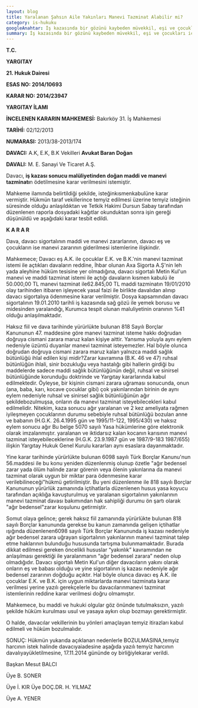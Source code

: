 ```yaml
---
layout: blog
title: Yaralanan Şahsın Aile Yakınları Manevi Tazminat Alabilir mi?
category: is-hukuku
googleAnahtar: İş kazasında bir gözünü kaybeden müvekkil, eşi ve çocukları için manevi tazminat talep ettik. Avukat Baran Dogan.
summary: İş kazasında bir gözünü kaybeden müvekkil, eşi ve çocukları için manevi tazminat talep ettik. Yerel mahkeme, gözünü kaybeden müvekkil için manevi tazminata hükmetmiş, eşi ve çocukları için manevi tazminat talebimizi reddetmiştir. Kararı temyiz etmemiz üzerine, yaralının eşi ve çocuklarının da manevi tazminata hakkı olduğu Yargıtay tarafından kabul edilerek, yerel mahkeme kararı lehimize bozulmuştur.   
---
```

**T.C.**

**YARGITAY**

**21. Hukuk Dairesi**

**ESAS NO: 2014/10693**

**KARAR NO: 2014/23947**

**YARGITAY İLAMI**

**İNCELENEN KARARIN
MAHKEMESİ:** Bakırköy 31. İş Mahkemesi

**TARİHİ:** 02/12/2013

**NUMARASI:** 2013/38-2013/174

**DAVACI:** A.K, E.K, B.K Vekilleri **Avukat Baran Doğan**

**DAVALI:** M. E. Sanayi Ve Ticaret A.Ş.

Davacı, **iş kazası sonucu malüliyetinden doğan maddi ve manevi tazminatı**n
ödetilmesine karar verilmesini istemiştir.

Mahkeme ilamında belirtildiği şekilde, isteğinkısmenkabulüne karar vermiştir.
Hükmün taraf vekillerince temyiz edilmesi üzerine temyiz isteğinin süresinde olduğu
anlaşıldıktan ve Tetkik Hakimi Dursun Sabay tarafından düzenlenen raporla dosyadaki
kağıtlar okunduktan sonra işin gereği düşünüldü ve aşağıdaki karar tesbit edildi.

**K A R A R**

Dava, davacı sigortalının maddi ve manevi zararlarının, davacı eş ve çocukların ise
manevi zararının giderilmesi istemlerine ilişkindir.

Mahkemece; Davacı eş A.K. ile çocuklar E.K. ve B.K.'nin manevi
tazminat istemi ile açtıkları davaların reddine, İhbar olunan Axa Sigorta A.Ş'nin leh yada
aleyhine hüküm tesisine yer olmadığına, davacı sigortalı Metin Kul'un manevi ve maddi
tazminat istemi ile açtığı davaların kısmen kabulü ile 50.000,00 TL manevi tazminat
ile62.845,00 TL maddi tazminatın 19/01/2010 olay tarihinden itibaren işleyecek yasal faizi ile
birlikte davalıdan alınıp davacı sigortalıya ödenmesine karar verilmiştir.
 Dosya kapsamından davacı sigortalının 19.01.2010 tarihli iş kazasında sağ gözü ile
yemek borusu ve midesinden yaralandığı, Kurumca tespit olunan maluliyetinin oranının %41
olduğu anlaşılmaktadır.

Haksız fiil ve dava tarihinde yürürlükte bulunan 818 Sayılı Borçlar Kanununun 47.
maddesine göre manevi tazminat isteme hakkı doğrudan doğruya cismani zarara maruz kalan
kişiye aittir. Yansıma yoluyla aynı eylem nedeniyle üzüntü duyanlar manevi tazminat
isteyemezler. Hal böyle olunca doğrudan doğruya cismani zarara maruz kalan yalnızca maddi
sağlık bütünlüğü ihlal edilen kişi midir?Zarar kavramına (B.K. 46 ve 47) ruhsal bütünlüğün
ihlali, sinir bozukluğu veya hastalığı gibi hallerin girdiği bu maddelerde sadece maddi sağlık
bütünlüğünün değil, ruhsal ve sinirsel bütünlüğünde korunduğu doktrinde ve Yargıtay
kararlarında kabul edilmektedir. Öyleyse, bir kişinin cismani zarara uğraması sonucunda,
onun (ana, baba, karı, kocave çocuklar gibi) çok yakınlarından birinin de aynı eylem
nedeniyle ruhsal ve sinirsel sağlık bütünlüğünün ağır şekildebozulmuşsa, onların da manevi
tazminat isteyebilecekleri kabul edilmelidir. Nitekim, kaza sonucu ağır yaralanan ve 2 kez
ameliyata rağmen iyileşmeyen çocuklarının durumu sebebiyle ruhsal bütünlüğü bozulan anne
ve babanın (H.G.K. 26.4.1995 gün ve 1995/11-122, 1995/430) ve haksız eylem sonucu ağır Bu belge 5070 sayılı Yasa hükümlerine göre elektronik olarak imzalanmıştır.
yaralanan ve iktidarsız kalan kocanın karısının manevi tazminat isteyebileceklerine (H.G.K. 23.9.1987 gün ve 1987/9-183 1987/655) ilişkin Yargıtay Hukuk Genel Kurulu kararları aynı esaslara dayanmaktadır.

Yine karar tarihinde yürürlükte bulunan 6098 sayılı Türk Borçlar Kanunu'nun
56.maddesi ile bu konu yeniden düzenlenmiş olunup özetle "ağır bedensel zarar yada ölüm
halinde zarar görenin veya ölenin yakınlarına da manevi tazminat olarak uygun bir miktar
para ödenmesine karar verilebilineceği"hükmü getirilmiştir. Bu yeni düzenlenme ile 818 sayılı
Borçlar Kanununun yürürlük zamanında içtihatlarla düzenlenen husus yasa koyucu tarafından
açıklığa kavuşturulmuş ve yaralanan sigortalının yakınlarının manevi tazminat davası
bakımından hak sahipliği durumu ön şartı olarak "ağır bedensel"zarar koşulunu getirmiştir.

Somut olaya gelince; gerek haksız fiil zamanında yürürlükte bulunan 818 sayılı
Borçlar kanununda gerekse bu kanun zamanında gelişen içtihatlar ışığında düzenlenen6098
sayılı Türk Borçlar Kanununda iş kazası nedeniyle ağır bedensel zarara uğrayan sigortalının
yakınlarının manevi tazminat talep etme haklarının bulunduğu hususunda tartışma
bulunmamaktadır. Burada dikkat edilmesi gereken öncelikli hususlar “yakınlık” kavramından
ne anlaşılması gerektiği ile yaralanmanın “ağır bedensel zarara” neden olup olmadığıdır.
Davacı sigortalı Metin Kul'un diğer davacıların yakını olarak onların eş ve babası olduğu ve
yine sigortalının iş kazası nedeniyle ağır bedensel zararının doğduğu açıktır. Hal böyle olunca
davacı eş A.K. ile çocuklar E.K. ve B.K. için uygun miktarlarda manevi
tazminata karar verilmesi yerine yazılı gerekçelerle bu davacılarınmanevi tazminat
istemlerinin reddine karar verilmesi doğru olmamıştır.

Mahkemece, bu maddi ve hukuki olgular göz önünde tutulmaksızın, yazılı şekilde
hüküm kurulması usul ve yasaya aykırı olup bozmayı gerektirmiştir.

O halde, davacılar vekillerinin bu yönleri amaçlayan temyiz itirazları kabul
edilmeli ve hüküm bozulmalıdır.

SONUÇ: Hükmün yukarıda açıklanan nedenlerle BOZULMASINA,temyiz harcının
istek halinde davacıyaiadesine aşağıda yazılı temyiz harcının davalıyayükletilmesine,
17.11.2014 gününde oy birliğiylekarar verildi.

Başkan
Mesut BALCI

Üye
B. SONER

Üye
İ. KIR
Üye
DOÇ.DR. H.
YILMAZ

Üye
A. YENER

